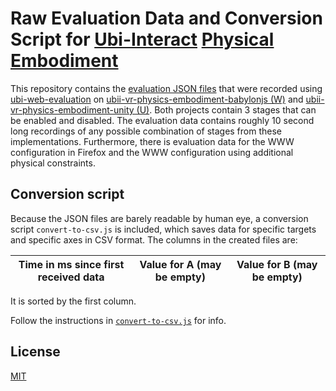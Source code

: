 # Raw Evaluation Data and Conversion Script for [Ubi-Interact](https://github.com/SandroWeber/ubi-interact) [Physical Embodiment](https://eprints.eudl.eu/id/eprint/4817/1/eai.14-7-2021.170291.pdf#subsection.7.6)

This repository contains the [evaluation JSON files](2022-05-12) that were recorded using [ubi-web-evaluation](https://github.com/goldst/ubii-web-evaluation) on [ubii-vr-physics-embodiment-babylonjs (W)](https://github.com/SandroWeber/ubii-vr-physics-embodiment-babylonjs) and [ubii-vr-physics-embodiment-unity (U)](https://github.com/SandroWeber/ubii-vr-physics-embodiment-unity). Both projects contain 3 stages that can be enabled and disabled. The evaluation data contains roughly 10 second long recordings of any possible combination of stages from these implementations. Furthermore, there is evaluation data for the WWW configuration in Firefox and the WWW configuration using additional physical constraints.

## Conversion script
Because the JSON files are barely readable by human eye, a conversion script `convert-to-csv.js` is included, which saves data for specific targets and specific axes in CSV format. The columns in the created files are:

| Time in ms since first received data | Value for A (may be empty) | Value for B (may be empty) |
|--|--|--|

It is sorted by the first column.

Follow the instructions in [`convert-to-csv.js`](convert-to-csv.js) for info.

## License
[MIT](LICENSE)